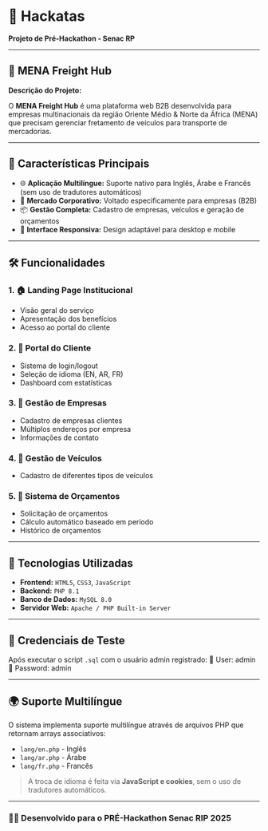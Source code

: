 # 🚀 Hackatas
**Projeto de Pré-Hackathon - Senac RP**

---

## 🧭 MENA Freight Hub

**Descrição do Projeto:**

O **MENA Freight Hub** é uma plataforma web B2B desenvolvida para empresas multinacionais da região Oriente Médio & Norte da África (MENA) que precisam gerenciar fretamento de veículos para transporte de mercadorias.

---

## 🧩 Características Principais
- 🌐 **Aplicação Multilíngue:** Suporte nativo para Inglês, Árabe e Francês (sem uso de tradutores automáticos)
- 🏢 **Mercado Corporativo:** Voltado especificamente para empresas (B2B)
- 📦 **Gestão Completa:** Cadastro de empresas, veículos e geração de orçamentos
- 📱 **Interface Responsiva:** Design adaptável para desktop e mobile

---

## 🛠️ Funcionalidades

### 1. 🏠 Landing Page Institucional
- Visão geral do serviço  
- Apresentação dos benefícios  
- Acesso ao portal do cliente  

### 2. 🔐 Portal do Cliente
- Sistema de login/logout  
- Seleção de idioma (EN, AR, FR)  
- Dashboard com estatísticas  

### 3. 🏢 Gestão de Empresas
- Cadastro de empresas clientes  
- Múltiplos endereços por empresa  
- Informações de contato  

### 4. 🚚 Gestão de Veículos
- Cadastro de diferentes tipos de veículos  

### 5. 💸 Sistema de Orçamentos
- Solicitação de orçamentos  
- Cálculo automático baseado em período  
- Histórico de orçamentos  

---

## 🧪 Tecnologias Utilizadas
- **Frontend:** `HTML5`, `CSS3`, `JavaScript`  
- **Backend:** `PHP 8.1`  
- **Banco de Dados:** `MySQL 8.0`  
- **Servidor Web:** `Apache / PHP Built-in Server`

---

## 🧪 Credenciais de Teste
Após executar o script `.sql` com o usuário admin registrado:
👤 User: admin
🔑 Password: admin

---

## 🌍 Suporte Multilíngue

O sistema implementa suporte multilíngue através de arquivos PHP que retornam arrays associativos:
- `lang/en.php` - Inglês  
- `lang/ar.php` - Árabe  
- `lang/fr.php` - Francês  

> A troca de idioma é feita via **JavaScript e cookies**, sem o uso de tradutores automáticos.

---

### 👨‍💻 Desenvolvido para o PRÉ-Hackathon Senac RIP 2025
